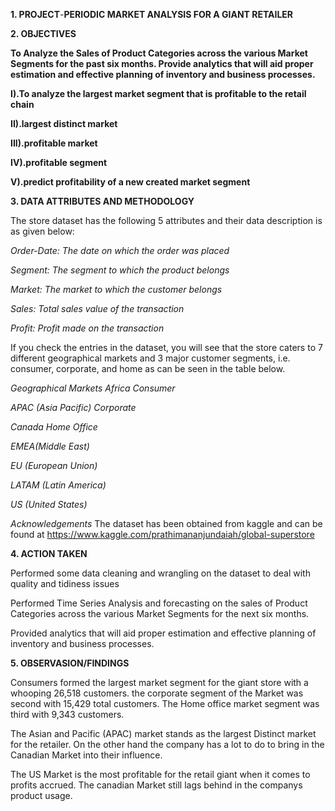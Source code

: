 **1. PROJECT**-**PERIODIC MARKET ANALYSIS FOR A GIANT RETAILER**

 **2. OBJECTIVES**

**To Analyze the Sales of Product Categories across the various Market Segments for the past six months. Provide analytics that will aid proper estimation and effective planning of inventory and business processes.**

**I).To analyze the largest market segment that is profitable to the retail chain**

**II).largest distinct market**

**III).profitable market**

**IV).profitable segment**

**V).predict profitability of a new created market segment**

**3. DATA ATTRIBUTES AND METHODOLOGY**

The store dataset has the following 5 attributes and their data description is as given below:

*Order-Date: The date on which the order was placed*

*Segment: The segment to which the product belongs*

*Market: The market to which the customer belongs*

*Sales: Total sales value of the transaction*

*Profit: Profit made on the transaction*

If you check the entries in the dataset, you will see that the store caters to 7 different geographical markets and 3 major customer segments, i.e. consumer, corporate, and home as can be seen in the table below.

*Geographical Markets Africa Consumer*

*APAC (Asia Pacific) Corporate*

*Canada Home Office*

*EMEA(Middle East)*

*EU (European Union)*

*LATAM (Latin America)*

*US (United States)*

*Acknowledgements*
The dataset has been obtained from kaggle and can be found at https://www.kaggle.com/prathimananjundaiah/global-superstore

**4. ACTION TAKEN**

Performed some data cleaning and wrangling on the dataset to deal with quality and tidiness issues

Performed Time Series Analysis and forecasting on the sales of Product Categories across the various Market Segments for the next six months.

Provided analytics that will aid proper estimation and effective planning of inventory and business processes.

**5. OBSERVASION/FINDINGS**

Consumers formed the largest market segment for the giant store with a whooping 26,518 customers. the corporate segment of the Market was second with 15,429 total customers. The Home office market segment was third with 9,343 customers.

The Asian and Pacific (APAC) market stands as the largest Distinct market for the retailer. On the other hand the company has a lot to do to bring in the Canadian Market into their influence.

The US Market is the most profitable for the retail giant when it comes to profits accrued. The canadian Market still lags behind in the companys product usage.



